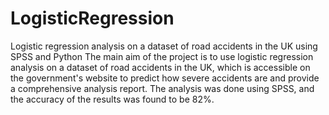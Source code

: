 # LogisticRegression
Logistic regression analysis on a dataset of road accidents in the UK using SPSS and Python
The main aim of the project is to use logistic regression analysis on a dataset of road accidents in the UK, which is accessible on the government's website to predict how severe accidents are and provide a comprehensive analysis report. The analysis was done using SPSS, and the accuracy of the results was found to be 82%.
